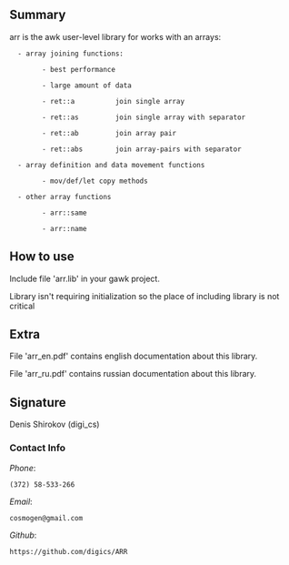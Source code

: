 ﻿## Summary

arr is the awk user-level library for works with an arrays:

      - array joining functions: 

            - best performance

            - large amount of data

            - ret::a          join single array

            - ret::as         join single array with separator

            - ret::ab         join array pair

            - ret::abs        join array-pairs with separator

      - array definition and data movement functions

            - mov/def/let copy methods

      - other array functions

            - arr::same

            - arr::name

## How to use

Include file 'arr.lib' in your gawk project.

Library isn't requiring initialization so the place of including library is not critical


## Extra

File 'arr_en.pdf' contains english documentation about this library.

File 'arr_ru.pdf' contains russian documentation about this library.



## Signature

Denis Shirokov (digi_cs)



### Contact Info

*Phone*:

    (372) 58-533-266

*Email*:

    cosmogen@gmail.com

*Github*:

    https://github.com/digics/ARR


